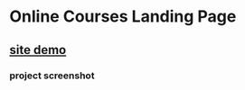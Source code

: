 # Online Courses Landing Page


## [site demo](https://khalilhasan23.github.io/mystro-landing-page/)


### project screenshot
![]()
